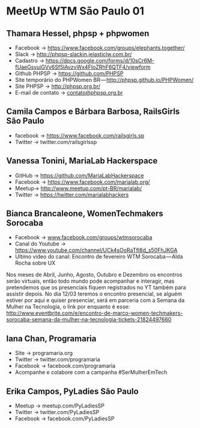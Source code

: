 # MeetUp WTM São Paulo 01

## Thamara Hessel, phpsp + phpwomen
 - Facebook -> https://www.facebook.com/groups/elephants.together/
 - Slack -> http://phpsp-slackin.jelasticlw.com.br/
 - Cadastro -> https://docs.google.com/forms/d/10sCr6M-fUaeGsvuiGVv6Sf5lAvzvWx4FIoZRhF6QTF4/viewform
 - Github PHPSP -> https://github.com/PHPSP
 - Site temporário do PHPWomen BR — http://phpsp.github.io/PHPWomen/
 - Site PHPSP → http://phpsp.org.br/
 - E-mail de contato -> contato@phpsp.org.br

## Camila Campos e Bárbara Barbosa, RailsGirls São Paulo
 - facebook -> https://www.facebook.com/railsgirls.sp
 - Twitter -> twitter.com/railsgirlssp

## Vanessa Tonini, MariaLab Hackerspace
 - GitHub -> https://github.com/MariaLabHackerspace
 - Facebook -> https://www.facebook.com/marialab.org/
 - Meetup-> http://www.meetup.com/pt-BR/marialab/
 - Twitter -> https://twitter.com/marialabhackers

## Bianca Brancaleone, WomenTechmakers Sorocaba
 - Facebook -> www.facebook.com/groups/wtmsorocaba
 - Canal do Youtube -> https://www.youtube.com/channel/UCk4sOoRaTfI8d_s50FhJKGA
 - Ultimo video do canal: Encontro de fevereiro WTM Sorocaba — Alda Rocha sobre UX

Nos meses de Abril, Junho, Agosto, Outubro e Dezembro os encontros serão virtuais, então todo mundo pode acompanhar e interagir, mas pretendemos que os presenciais fiquem registrados no YT também para assistir depois.
No dia 12/03 teremos o encontro presencial, se alguém estiver por aqui e quiser presenciar, será em parceria com a Semana da Mulher na Tecnologia, o link por enquanto é esse: http://www.eventbrite.com/e/encontro-de-marco-women-techmakers-sorocaba-semana-da-mulher-na-tecnologia-tickets-21824497660

## Iana Chan, Programaria
 - Site -> programaria.org
 - Twitter -> twitter.com/programaria
 - Facebook -> facebook.com/programaria
 - Acompanhe e colabore com a campanha #SerMulherEmTech

## Erika Campos, PyLadies São Paulo
 - Meetup -> meetup.com/PyLadiesSP
 - Twitter -> twitter.com/PyLadiesSP
 - Facebook -> facebook.com/PyLadiesSP
